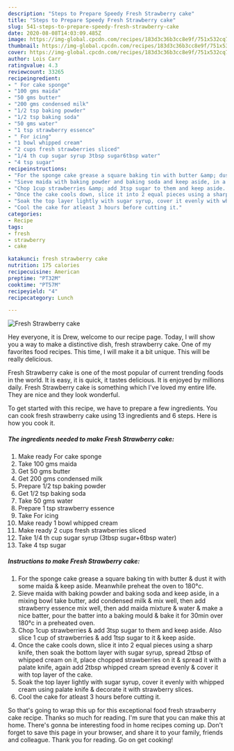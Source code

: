 ```yaml
---
description: "Steps to Prepare Speedy Fresh Strawberry cake"
title: "Steps to Prepare Speedy Fresh Strawberry cake"
slug: 541-steps-to-prepare-speedy-fresh-strawberry-cake
date: 2020-08-08T14:03:09.485Z
image: https://img-global.cpcdn.com/recipes/183d3c36b3cc8e9f/751x532cq70/fresh-strawberry-cake-recipe-main-photo.jpg
thumbnail: https://img-global.cpcdn.com/recipes/183d3c36b3cc8e9f/751x532cq70/fresh-strawberry-cake-recipe-main-photo.jpg
cover: https://img-global.cpcdn.com/recipes/183d3c36b3cc8e9f/751x532cq70/fresh-strawberry-cake-recipe-main-photo.jpg
author: Lois Carr
ratingvalue: 4.3
reviewcount: 33265
recipeingredient:
- " For cake sponge"
- "100 gms maida"
- "50 gms butter"
- "200 gms condensed milk"
- "1/2 tsp baking powder"
- "1/2 tsp baking soda"
- "50 gms water"
- "1 tsp strawberry essence"
- " For icing"
- "1 bowl whipped cream"
- "2 cups fresh strawberries sliced"
- "1/4 th cup sugar syrup 3tbsp sugar6tbsp water"
- "4 tsp sugar"
recipeinstructions:
- "For the sponge cake grease a square baking tin with butter &amp; dust it with some maida &amp; keep aside. Meanwhile preheat the oven to 180°c."
- "Sieve maida with baking powder and baking soda and keep aside, in a mixing bowl take butter, add condensed milk &amp; mix well, then add strawberry essence mix well, then add maida mixture &amp; water &amp; make a nice batter, pour the batter into a baking mould &amp; bake it for 30min over 180°c in a preheated oven."
- "Chop 1cup strawberries &amp; add 3tsp sugar to them and keep aside. Also slice 1 cup of strawberries &amp; add 1tsp sugar to it &amp; keep aside."
- "Once the cake cools down, slice it into 2 equal pieces using a sharp knife, then soak the bottom layer with sugar syrup, spread 2tbsp of whipped cream on it, place chopped strawberries on it &amp; spread it with a palate knife, again add 2tbsp whipped cream spread evenly &amp; cover it with top layer of the cake."
- "Soak the top layer lightly with sugar syrup, cover it evenly with whipped cream using palate knife &amp; decorate it with strawberry slices."
- "Cool the cake for atleast 3 hours before cutting it."
categories:
- Recipe
tags:
- fresh
- strawberry
- cake

katakunci: fresh strawberry cake 
nutrition: 175 calories
recipecuisine: American
preptime: "PT32M"
cooktime: "PT57M"
recipeyield: "4"
recipecategory: Lunch

---
```



![Fresh Strawberry cake](https://img-global.cpcdn.com/recipes/183d3c36b3cc8e9f/751x532cq70/fresh-strawberry-cake-recipe-main-photo.jpg)

Hey everyone, it is Drew, welcome to our recipe page. Today, I will show you a way to make a distinctive dish, fresh strawberry cake. One of my favorites food recipes. This time, I will make it a bit unique. This will be really delicious.

Fresh Strawberry cake is one of the most popular of current trending foods in the world. It is easy, it is quick, it tastes delicious. It is enjoyed by millions daily. Fresh Strawberry cake is something which I've loved my entire life. They are nice and they look wonderful.




To get started with this recipe, we have to prepare a few ingredients. You can cook fresh strawberry cake using 13 ingredients and 6 steps. Here is how you cook it.

<!--inarticleads1-->

##### The ingredients needed to make Fresh Strawberry cake:

1. Make ready  For cake sponge
1. Take 100 gms maida
1. Get 50 gms butter
1. Get 200 gms condensed milk
1. Prepare 1/2 tsp baking powder
1. Get 1/2 tsp baking soda
1. Take 50 gms water
1. Prepare 1 tsp strawberry essence
1. Take  For icing
1. Make ready 1 bowl whipped cream
1. Make ready 2 cups fresh strawberries sliced
1. Take 1/4 th cup sugar syrup (3tbsp sugar+6tbsp water)
1. Take 4 tsp sugar




<!--inarticleads2-->

##### Instructions to make Fresh Strawberry cake:

1. For the sponge cake grease a square baking tin with butter &amp; dust it with some maida &amp; keep aside. Meanwhile preheat the oven to 180°c.
1. Sieve maida with baking powder and baking soda and keep aside, in a mixing bowl take butter, add condensed milk &amp; mix well, then add strawberry essence mix well, then add maida mixture &amp; water &amp; make a nice batter, pour the batter into a baking mould &amp; bake it for 30min over 180°c in a preheated oven.
1. Chop 1cup strawberries &amp; add 3tsp sugar to them and keep aside. Also slice 1 cup of strawberries &amp; add 1tsp sugar to it &amp; keep aside.
1. Once the cake cools down, slice it into 2 equal pieces using a sharp knife, then soak the bottom layer with sugar syrup, spread 2tbsp of whipped cream on it, place chopped strawberries on it &amp; spread it with a palate knife, again add 2tbsp whipped cream spread evenly &amp; cover it with top layer of the cake.
1. Soak the top layer lightly with sugar syrup, cover it evenly with whipped cream using palate knife &amp; decorate it with strawberry slices.
1. Cool the cake for atleast 3 hours before cutting it.




So that's going to wrap this up for this exceptional food fresh strawberry cake recipe. Thanks so much for reading. I'm sure that you can make this at home. There's gonna be interesting food in home recipes coming up. Don't forget to save this page in your browser, and share it to your family, friends and colleague. Thank you for reading. Go on get cooking!
